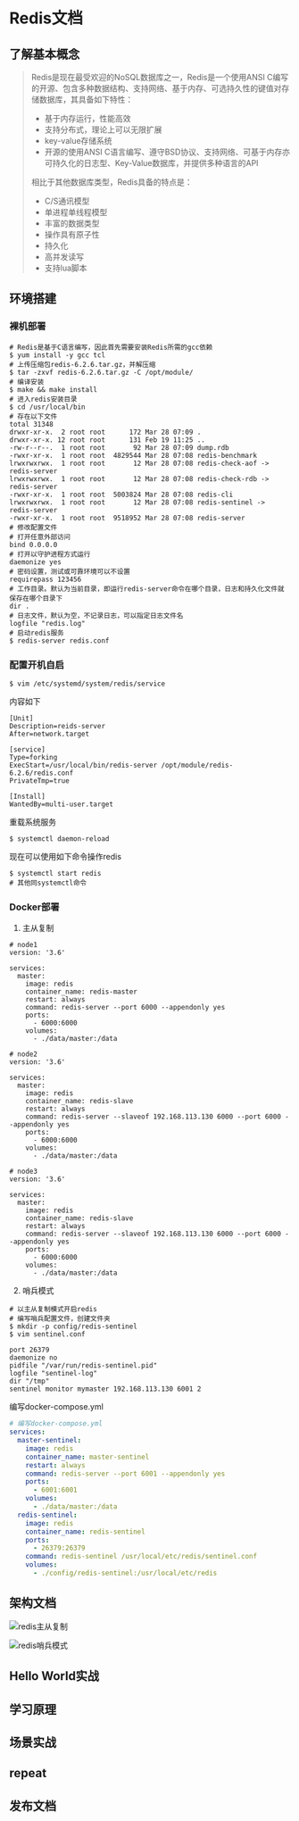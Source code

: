 # Redis文档

## 了解基本概念

> Redis是现在最受欢迎的NoSQL数据库之一，Redis是一个使用ANSI C编写的开源、包含多种数据结构、支持网络、基于内存、可选持久性的键值对存储数据库，其具备如下特性：
>
> - 基于内存运行，性能高效
> - 支持分布式，理论上可以无限扩展
> - key-value存储系统
> - 开源的使用ANSI C语言编写、遵守BSD协议、支持网络、可基于内存亦可持久化的日志型、Key-Value数据库，并提供多种语言的API
>
> 相比于其他数据库类型，Redis具备的特点是：
>
> - C/S通讯模型
> - 单进程单线程模型
> - 丰富的数据类型
> - 操作具有原子性
> - 持久化
> - 高并发读写
> - 支持lua脚本

## 环境搭建

### 裸机部署

~~~shell
# Redis是基于C语言编写，因此首先需要安装Redis所需的gcc依赖
$ yum install -y gcc tcl
# 上传压缩包redis-6.2.6.tar.gz，并解压缩
$ tar -zxvf redis-6.2.6.tar.gz -C /opt/module/
# 编译安装
$ make && make install
# 进入redis安装目录
$ cd /usr/local/bin
# 存在以下文件
total 31348
drwxr-xr-x.  2 root root      172 Mar 28 07:09 .
drwxr-xr-x. 12 root root      131 Feb 19 11:25 ..
-rw-r--r--.  1 root root       92 Mar 28 07:09 dump.rdb
-rwxr-xr-x.  1 root root  4829544 Mar 28 07:08 redis-benchmark
lrwxrwxrwx.  1 root root       12 Mar 28 07:08 redis-check-aof -> redis-server
lrwxrwxrwx.  1 root root       12 Mar 28 07:08 redis-check-rdb -> redis-server
-rwxr-xr-x.  1 root root  5003824 Mar 28 07:08 redis-cli
lrwxrwxrwx.  1 root root       12 Mar 28 07:08 redis-sentinel -> redis-server
-rwxr-xr-x.  1 root root  9518952 Mar 28 07:08 redis-server
# 修改配置文件
# 打开任意外部访问
bind 0.0.0.0
# 打开以守护进程方式运行
daemonize yes
# 密码设置，测试或可靠环境可以不设置
requirepass 123456
# 工作目录。默认为当前目录，即运行redis-server命令在哪个目录，日志和持久化文件就保存在哪个目录下
dir .
# 日志文件，默认为空，不记录日志，可以指定日志文件名
logfile "redis.log"
# 启动redis服务
$ redis-server redis.conf
~~~

### 配置开机自启

~~~shell
$ vim /etc/systemd/system/redis/service
~~~

内容如下

~~~shell
[Unit]
Description=reids-server
After=network.target

[service]
Type=forking
ExecStart=/usr/local/bin/redis-server /opt/module/redis-6.2.6/redis.conf
PrivateTmp=true

[Install]
WantedBy=multi-user.target
~~~

重载系统服务

~~~shell
$ systemctl daemon-reload
~~~

现在可以使用如下命令操作redis

~~~shell
$ systemctl start redis
# 其他同systemctl命令
~~~

### Docker部署

1. 主从复制

~~~shell
# node1
version: '3.6'

services:
  master:
    image: redis
    container_name: redis-master
    restart: always
    command: redis-server --port 6000 --appendonly yes
    ports:
      - 6000:6000
    volumes:
      - ./data/master:/data

# node2
version: '3.6'

services:
  master:
    image: redis
    container_name: redis-slave
    restart: always
    command: redis-server --slaveof 192.168.113.130 6000 --port 6000 --appendonly yes
    ports:
      - 6000:6000
    volumes:
      - ./data/master:/data
      
# node3
version: '3.6'

services:
  master:
    image: redis
    container_name: redis-slave
    restart: always
    command: redis-server --slaveof 192.168.113.130 6000 --port 6000 --appendonly yes
    ports:
      - 6000:6000
    volumes:
      - ./data/master:/data
~~~

2. 哨兵模式

~~~shell
# 以主从复制模式开启redis
# 编写哨兵配置文件，创建文件夹
$ mkdir -p config/redis-sentinel
$ vim sentinel.conf

port 26379
daemonize no
pidfile "/var/run/redis-sentinel.pid"
logfile "sentinel-log"
dir "/tmp"
sentinel monitor mymaster 192.168.113.130 6001 2
~~~

编写docker-compose.yml

~~~yaml
# 编写docker-compose.yml
services:
  master-sentinel:
    image: redis
    container_name: master-sentinel
    restart: always
    command: redis-server --port 6001 --appendonly yes
    ports:
      - 6001:6001
    volumes:
      - ./data/master:/data
  redis-sentinel:
    image: redis
    container_name: redis-sentinel
    ports:
      - 26379:26379
    command: redis-sentinel /usr/local/etc/redis/sentinel.conf
    volumes:
      - ./config/redis-sentinel:/usr/local/etc/redis
~~~

## 架构文档

![redis主从复制](.\assert\redis主从复制.png)

![redis哨兵模式](.\assert\redis哨兵模式.png)

## Hello  World实战

## 学习原理

## 场景实战

## repeat

## 发布文档